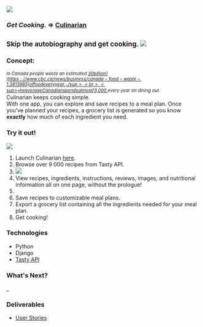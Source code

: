 <!-- logo here -->
<!-- - app title -->

![](https://github.com/kmyosh/project-3/blob/main/djangorecipes/images/logo-wht.png)

### _Get Cooking._ => [Culinarian](https://culinarian-sei55.herokuapp.com/)

<sub>Skip the autobiography and get cooking.</sup>
![](https://github.com/kmyosh/project-3/blob/main/djangorecipes/images/browse.gif)
---

### Concept:

<sup>_In Canada people waste an estimated [$30 billion](https://www.cbc.ca/news/business/canada-food-waste-1.3813965) of food every year._ </sup>
<br>
<sup>
_The average Canadian spends almost [$3,000 ](https://www150.statcan.gc.ca/t1/tbl1/en/tv.action?pid=1110012501)every year on dining out._ </sup>
<br>
Culinarian keeps cooking simple.
<br>
With one app, you can explore and save recipes to a meal plan. Once you've planned your recipes, a grocery list is generated so you know **exactly** how much of each ingredient you need.
<br>

### Try it out!

<!-- - getting started -->
<!-- ### Instructions -->
<!-- gif here -->
![](https://github.com/kmyosh/project-3/blob/main/djangorecipes/images/Sequence%2004-min.gif)

1. Launch Culinarian [here](https://culinarian-sei55.herokuapp.com/).
2. Browse over 9 000 recipes from Tasty API.
4. ![](https://github.com/kmyosh/project-3/blob/main/djangorecipes/images/Sequence%2002_1.gif)
5. View recipes, ingredients, instructions, reviews, images, and nutritional information all on one page, without the prologue!
6. 
7. Save recipes to customizable meal plans.
8. Export a grocery list containing all the ingredients needed for your meal plan.
9. Get cooking!

<!-- - technologies used -->

### Technologies

- Python
- Django
- [Tasty API](https://rapidapi.com/apidojo/api/tasty/)

<!-- future enhancements -->

### What's Next?

\_

### Deliverables

- [User Stories](#https://www.notion.so/f802231124e345e38edb4db5b1e4b008?v=12e1bfb756a147a88750053b30b02be1])
